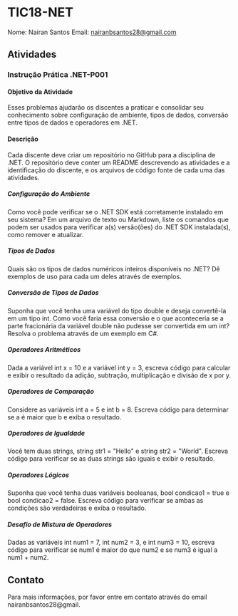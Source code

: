 # TIC18-NET
 
Nome: Nairan Santos
Email: nairanbsantos28@gmail.com

## Atividades

### Instrução Prática .NET-P001

#### Objetivo da Atividade

Esses problemas ajudarão os discentes a praticar e consolidar seu conhecimento sobre configuração de ambiente, tipos de dados, conversão entre tipos de dados e operadores em .NET.

#### Descrição

Cada discente deve criar um repositório no GitHub para a disciplina de .NET. O repositório deve conter um README descrevendo as atividades e a identificação do discente, e os arquivos de código fonte de cada uma das atividades.

##### Configuração do Ambiente

Como você pode verificar se o .NET SDK está corretamente instalado em seu sistema? Em um arquivo de texto ou Markdown, liste os comandos que podem ser usados para verificar a(s) versão(ões) do .NET SDK instalada(s), como remover e atualizar.

##### Tipos de Dados

Quais são os tipos de dados numéricos inteiros disponíveis no .NET? Dê exemplos de uso para cada um deles através de exemplos.

##### Conversão de Tipos de Dados

Suponha que você tenha uma variável do tipo double e deseja convertê-la em um tipo int. Como você faria essa conversão e o que aconteceria se a parte fracionária da variável double não pudesse ser convertida em um int? Resolva o problema através de um exemplo em C#.

##### Operadores Aritméticos

Dada a variável int x = 10 e a variável int y = 3, escreva código para calcular e exibir o resultado da adição, subtração, multiplicação e divisão de x por y.

##### Operadores de Comparação

Considere as variáveis int a = 5 e int b = 8. Escreva código para determinar se a é maior que b e exiba o resultado.

##### Operadores de Igualdade

Você tem duas strings, string str1 = "Hello" e string str2 = "World". Escreva código para verificar se as duas strings são iguais e exibir o resultado.

##### Operadores Lógicos

Suponha que você tenha duas variáveis booleanas, bool condicao1 = true e bool condicao2 = false. Escreva código para verificar se ambas as condições são verdadeiras e exiba o resultado.

##### Desafio de Mistura de Operadores

Dadas as variáveis int num1 = 7, int num2 = 3, e int num3 = 10, escreva código para verificar se num1 é maior do que num2 e se num3 é igual a num1 + num2.

## Contato

Para mais informações, por favor entre em contato através do email nairanbsantos28@gmail.
